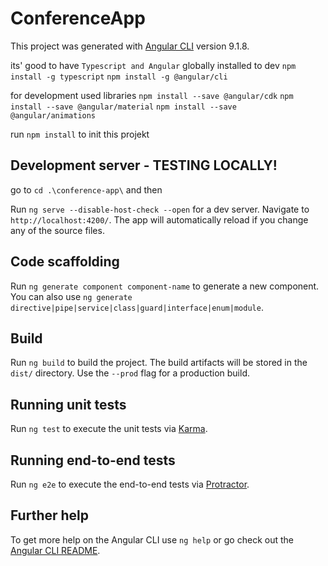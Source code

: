 # ConferenceApp

This project was generated with [Angular CLI](https://github.com/angular/angular-cli) version 9.1.8.

its' good to have 
`Typescript and Angular` globally installed to dev
`npm install -g typescript`
`npm install -g @angular/cli`

for development used libraries
`npm install --save @angular/cdk`
`npm install --save @angular/material`
`npm install --save @angular/animations`

run 
`npm install`
to init this projekt


## Development server - TESTING LOCALLY!

go to `cd .\conference-app\` and then

Run `ng serve --disable-host-check --open` for a dev server. Navigate to `http://localhost:4200/`. The app will automatically reload if you change any of the source files.

## Code scaffolding

Run `ng generate component component-name` to generate a new component. You can also use `ng generate directive|pipe|service|class|guard|interface|enum|module`.

## Build

Run `ng build` to build the project. The build artifacts will be stored in the `dist/` directory. Use the `--prod` flag for a production build.

## Running unit tests

Run `ng test` to execute the unit tests via [Karma](https://karma-runner.github.io).

## Running end-to-end tests

Run `ng e2e` to execute the end-to-end tests via [Protractor](http://www.protractortest.org/).

## Further help

To get more help on the Angular CLI use `ng help` or go check out the [Angular CLI README](https://github.com/angular/angular-cli/blob/master/README.md).
